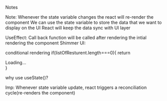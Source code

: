 Notes

 Note:  Whenever the state variable changes the react will re-render the component
 We can use the state variable to store the data that we want to display on the UI 
 React will keep the data sync with UI layer
 
UseEffect: Call back function will be called after rendering the intial rendering the component
Shimmer UI: 

conditional rendering
if(listOfResturent.length===0){
    return <div>Loading...</div>
}

why use useState()?

Imp: Whenever state variable update, react triggers a reconciliation cycle(re-renders the component)